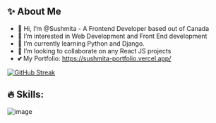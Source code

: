 ## ✨ About Me
- 👋 Hi, I’m @Sushmita - A Frontend Developer based out of Canada
- 👀 I’m interested in Web Development and Front End development
- 🌱 I’m currently learning Python and Django. 
- 💞️ I’m looking to collaborate on any React JS projects
- 💕 My Portfolio: https://sushmita-portfolio.vercel.app/

<!---
Sushmita-Ghosh/Sushmita-Ghosh is a ✨ special ✨ repository because its `README.md` (this file) appears on your GitHub profile.
You can click the Preview link to take a look at your changes.
--->
<!--- [![GitHub Streak](https://streak-stats.demolab.com/?user=Sushmita-Ghosh&theme=dark)](https://git.io/streak-stats) -->
[![GitHub Streak](https://streak-stats.demolab.com/?user=Sushmita-Ghosh)](https://git.io/streak-stats)

<!-- ![Sushmita's GitHub stats](https://github-readme-stats.vercel.app/api?username=Sushmita-Ghosh&show_icons=true&theme=transparent) -->

<!-- [![Top Langs](https://github-readme-stats.vercel.app/api/top-langs/?username=Sushmita-Ghosh&theme=dark)](https://github.com/Sushmita-Ghosh/github-readme-stats) -->

## 🔥 Skills:
![image](https://github.com/Sushmita-Ghosh/Sushmita-Ghosh/assets/82622059/a1c8674a-d822-4aaa-b54b-635f126ef3e3)

